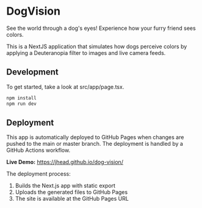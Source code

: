 # DogVision

See the world through a dog's eyes! Experience how your furry friend sees colors.

This is a NextJS application that simulates how dogs perceive colors by applying a Deuteranopia filter to images and live camera feeds.

## Development

To get started, take a look at src/app/page.tsx.

```bash
npm install
npm run dev
```

## Deployment

This app is automatically deployed to GitHub Pages when changes are pushed to the main or master branch. The deployment is handled by a GitHub Actions workflow.

**Live Demo:** https://jhead.github.io/dog-vision/

The deployment process:
1. Builds the Next.js app with static export
2. Uploads the generated files to GitHub Pages
3. The site is available at the GitHub Pages URL

